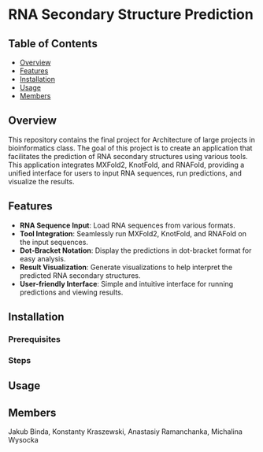 # RNA Secondary Structure Prediction


## Table of Contents
- [Overview](#overview)
- [Features](#features)
- [Installation](#installation)
- [Usage](#usage)
- [Members](#members)


## Overview
This repository contains the final project for Architecture of large projects in bioinformatics class. The goal of this project is to create an application that facilitates the prediction of RNA secondary structures using various tools. This application integrates MXFold2, KnotFold, and RNAFold, providing a unified interface for users to input RNA sequences, run predictions, and visualize the results.


## Features
- **RNA Sequence Input**: Load RNA sequences from various formats.
- **Tool Integration**: Seamlessly run MXFold2, KnotFold, and RNAFold on the input sequences.
- **Dot-Bracket Notation**: Display the predictions in dot-bracket format for easy analysis.
- **Result Visualization**: Generate visualizations to help interpret the predicted RNA secondary structures.
- **User-friendly Interface**: Simple and intuitive interface for running predictions and viewing results.


## Installation
### Prerequisites

### Steps


## Usage


## Members
Jakub Binda, Konstanty Kraszewski, Anastasiy Ramanchanka, Michalina Wysocka
